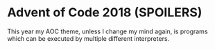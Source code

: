 # Advent of Code 2018 (SPOILERS)

This year my AOC theme, unless I change my mind again, is programs which can be executed by multiple different interpreters.
